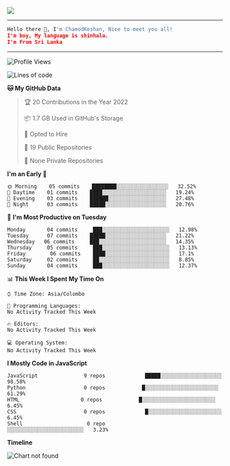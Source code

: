 <img align="center" height="auto" src="https://github.com/ChamodKeshan/ChamodKeshan/blob/master/Profile/image/Profile.jpg"/>
<!--
___
![Metrics](https://github.com/ChamodKeshan/ChamodKeshan/blob/master/Profile/image/github-metrics.svg)
___
-->
<!--
[![ReadMe Card](https://github-readme-stats.vercel.app/api/pin/?username=ChamodKeshan&repo=Queen-Alexa&theme=auto)](https://github.com/ChamodKeshan/ChamodKeshan)
-->

---
```python
Hello there 👋, I'm ChamodKeshan, Nice to meet you all!
I'm boy, My language is shinhala.
I'm From Sri Lanka
```
---
<!--START_SECTION:waka-->
![Profile Views](http://img.shields.io/badge/Profile%20Views-55M-blue)

![Lines of code](https://img.shields.io/badge/From%20Hello%20World%20I%27ve%20Written-4%20Million%20lines%20of%20code-blue)

**🐱 My GitHub Data** 

> 🏆 20 Contributions in the Year 2022
 > 
> 📦 1.7 GB Used in GitHub's Storage 
 > 
> 💼 Opted to Hire
 > 
> 📜 19 Public Repositories 
 > 
> 🔑 None Private Repositories  
 > 
**I'm an Early 🐤** 

```text
🌞 Morning    05 commits    ████████░░░░░░░░░░░░░░░░░   32.52% 
🌆 Daytime    01 commits    ████░░░░░░░░░░░░░░░░░░░░░   19.24% 
🌃 Evening    03 commits    ██████░░░░░░░░░░░░░░░░░░░   27.48% 
🌙 Night      03 commits    █████░░░░░░░░░░░░░░░░░░░░   20.76%

```
📅 **I'm Most Productive on Tuesday** 

```text
Monday       04 commits     ███░░░░░░░░░░░░░░░░░░░░░░   12.98% 
Tuesday      07 commits    █████░░░░░░░░░░░░░░░░░░░░   21.22% 
Wednesday   06 commits     ███░░░░░░░░░░░░░░░░░░░░░░   14.35% 
Thursday     05 commits     ███░░░░░░░░░░░░░░░░░░░░░░   13.13% 
Friday        06 commits    ████░░░░░░░░░░░░░░░░░░░░░   17.1% 
Saturday     02 commits     ██░░░░░░░░░░░░░░░░░░░░░░░   8.85% 
Sunday       04 commits     ███░░░░░░░░░░░░░░░░░░░░░░   12.37%

```


📊 **This Week I Spent My Time On** 

```text
⌚︎ Time Zone: Asia/Colombo

💬 Programming Languages: 
No Activity Tracked This Week

🔥 Editors: 
No Activity Tracked This Week

💻 Operating System: 
No Activity Tracked This Week

```

**I Mostly Code in JavaScript** 

```text
JavaScript               9 repos             █████░░░░░░░░░░░░░░░░░░░░   98.58% 
Python                   0 repos            █░░░░░░░░░░░░░░░░░░░░░░░░   61.29% 
HTML                    0 repos            █░░░░░░░░░░░░░░░░░░░░░░░░   6.45% 
CSS                      0 repos             █░░░░░░░░░░░░░░░░░░░░░░░░   6.45% 
Shell                     0 repo              ░░░░░░░░░░░░░░░░░░░░░░░░░   3.23%

```


**Timeline**

![Chart not found](https://raw.githubusercontent.com/ChamodKeshan/ChamodKeshan/master/Profile/image/bar_graph.png) 
